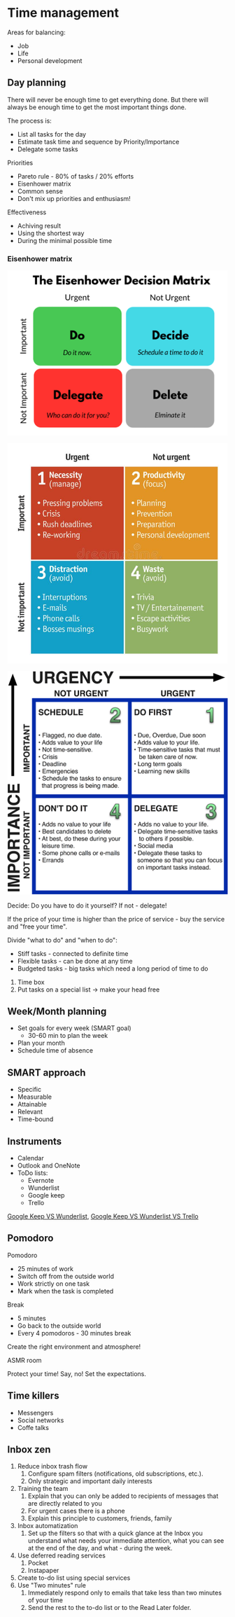 # Time management

Areas for balancing:
- Job
- Life
- Personal development

## Day planning

There will never be enough time to get everything done.
But there will always be enough time to get the most important things done.

The process is:
* List all tasks for the day
* Estimate task time and sequence by Priority/Importance
* Delegate some tasks

Priorities
* Pareto rule - 80% of tasks / 20% efforts
* Eisenhower matrix
* Common sense
* Don't mix up priorities and enthusiasm!

Effectiveness
* Achiving result
* Using the shortest way
* During the minimal possible time

### Eisenhower matrix

![The Eisenhower Decision Matrix](The-Eisenhower-Decision-Matrix.png)

![The Eisenhower Decision Matrix 2](The-Eisenhower-Decision-Matrix-2.jpg)

![The Eisenhower Decision Matrix 1](The-Eisenhower-Decision-Matrix-1.png)

Decide: Do you have to do it yourself? If not - delegate!

If the price of your time is higher than the price of service - buy the service and "free your time".

Divide "what to do" and "when to do":
* Stiff tasks - connected to definite time
* Flexible tasks - can be done at any time
* Budgeted tasks - big tasks which need a long period of time to do

1. Time box
1. Put tasks on a special list -> make your head free

## Week/Month planning

* Set goals for every week (SMART goal)
  * 30-60 min to plan the week
* Plan your month
* Schedule time of absence

## SMART approach

* Specific
* Measurable
* Attainable
* Relevant
* Time-bound

## Instruments

* Calendar
* Outlook and OneNote
* ToDo lists:
  * Evernote
  * Wunderlist
  * Google keep
  * Trello

[Google Keep VS Wunderlist](https://www.guidingtech.com/google-keep-vs-wunderlist-comparison/),
[Google Keep VS Wunderlist VS Trello](https://www.slant.co/topics/1262/versus/~google-keep_vs_wunderlist_vs_trello)

## Pomodoro

Pomodoro
- 25 minutes of work
- Switch off from the outside world
- Work strictly on one task
- Mark when the task is completed

Break
- 5 minutes
- Go back to the outside world
- Every 4 pomodoros - 30 minutes break

Create the right environment and atmosphere!

ASMR room

Protect your time! Say, no!
Set the expectations.

## Time killers

* Messengers
* Social networks
* Coffe talks

## Inbox zen

1. Reduce inbox trash flow
    1. Configure spam filters (notifications, old subscriptions, etc.).
    1. Only strategic and important daily interests
1. Training the team
    1. Explain that you can only be added to recipients of messages that are directly related to you
    1. For urgent cases there is a phone
    1. Explain this principle to customers, friends, family
1. Inbox automatization
    1. Set up the filters so that with a quick glance at the Inbox you understand what needs your immediate attention, what you can see at the end of the day, and what - during the week.
1. Use deferred reading services
    1. Pocket
    1. Instapaper
1. Create to-do list using special services
1. Use "Two minutes" rule
    1. Immediately respond only to emails that take less than two minutes of your time
    1. Send the rest to the to-do list or to the Read Later folder.

